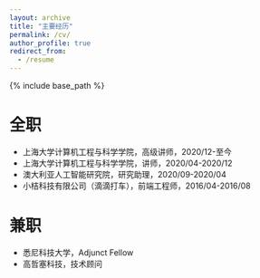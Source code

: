 ```yaml
---
layout: archive
title: "主要经历"
permalink: /cv/
author_profile: true
redirect_from:
  - /resume
---
```


{% include base_path %}

全职
======
* 上海大学计算机工程与科学学院，高级讲师，2020/12-至今
* 上海大学计算机工程与科学学院，讲师，2020/04-2020/12
* 澳大利亚人工智能研究院，研究助理，2020/09-2020/04
* 小桔科技有限公司（滴滴打车），前端工程师，2016/04-2016/08

兼职
======
* 悉尼科技大学，Adjunct Fellow
* 高哲塞科技，技术顾问
  
